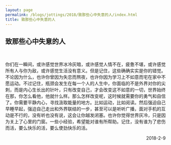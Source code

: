 ```yaml
---
layout: page
permalink: /blogs/jottings/2018/致那些心中失意的人/index.html
title: 致那些心中失意的人
---
```


## 致那些心中失意的人

<br>

你们在一瞬间，或许感觉世界冰冷灰暗，或许感觉人情不在，疲惫不堪，或许感觉所有人与你为敌，或许感觉生活没有意义。但是记住，这些确确实实是你的错觉。不论因为什么，也许你曾因为失恋而熬夜，也许你因为学习上不如意而宅在家中不愿运动。不过记住，瓶颈会发生在每一个人的人生中，你面临的不是外界对你的尖刺，而是内心生长出的针叶，只有改变自己，才会改变这不如意的一切，世界始终在那，你怎么看他，他就什么样。那么怎样改变呢，这时候就需要你的勇气和自信了。你需要平静内心，寻找汲取能量的地方。比如运动，比如阅读。然后强迫自己早睡早起，强迫自己走出和外界联结的一步，甚至可以是听听广播，面对手机的互动是不行的，没有听也没有说，这会让你越发闭塞。也许你觉得世界灰冷，只是因为关上了心里的门窗。一些小经验，希望能对谁有所帮助。记住，没有谁为了悲伤而活，要么快乐的活，要么使劲快乐的活。

<p align="right">2018-2-9</p>